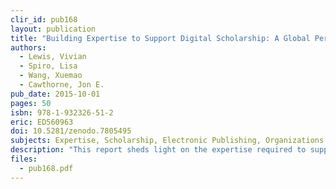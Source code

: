 ```yaml
---
clir_id: pub168
layout: publication
title: "Building Expertise to Support Digital Scholarship: A Global Perspective"
authors: 
  - Lewis, Vivian
  - Spiro, Lisa
  - Wang, Xuemao
  - Cawthorne, Jon E.
pub_date: 2015-10-01
pages: 50
isbn: 978-1-932326-51-2
eric: ED560963
doi: 10.5281/zenodo.7805495
subjects: Expertise, Scholarship, Electronic Publishing, Organizations (Groups), Skills, Competence, Attitudes, Foreign Countries, Skill Development, Organizational Climate, Learning, Research Libraries, Library Role, Information Technology, Universities, Interviews
description: "This report sheds light on the expertise required to support a robust and sustainable digital scholarship (DS) program. It focuses first on defining and describing the key domain knowledge, skills, competencies, and mindsets at some of the world’s most prominent digital scholarship programs. It then identifies the main strategies used to build this expertise, both formally and informally. The work is set in a global context, examining leading digital scholarship organizations in China, India, Taiwan, the United Kingdom, Germany, Mexico, Canada, and the United States. The report provides recommendations to help those currently involved in or considering embarking on a digital scholarship program."
files:
  - pub168.pdf
---
```

